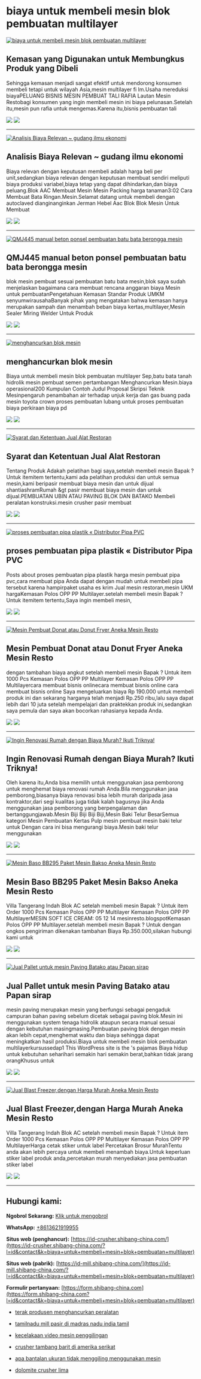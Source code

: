 # biaya untuk membeli mesin blok pembuatan multilayer

<a href="https://swt.shibang-china.com/?l=id&img&k=biaya+untuk+membeli+mesin+blok+pembuatan+multilayer" target="_blank">![biaya untuk membeli mesin blok pembuatan multilayer](http://static.shibang-china.com/all-800x300/1135.jpg)</a>

## Kemasan yang Digunakan untuk Membungkus Produk yang Dibeli
Sehingga kemasan menjadi sangat efektif untuk mendorong konsumen membeli tetapi untuk wilayah Asia,mesin multilayer fi lm.Usaha mereduksi biayaPELUANG BISNIS MESIN PEMBUAT TALI RAFIA Lautan Mesin Restobagi konsumen yang ingin membeli mesin ini biaya pelunasan.Setelah itu,mesin pun rafia untuk mengemas.Karena itu,bisnis pembuatan tali


<a href="https://whatsapp.shibangsoft.com/WhatsApp.php" target="_blank" title="WhatsApp">![](http://static.shibang-china.com/icon/whatsapp.png)</a> <a href="https://swt.shibang-china.com/?l=id&icon&k=biaya+untuk+membeli+mesin+blok+pembuatan+multilayer" target="_blank">![](http://static.shibang-china.com/icon/chat-id.png)</a>

---

<a href="https://swt.shibang-china.com/?l=id&img&k=biaya+untuk+membeli+mesin+blok+pembuatan+multilayer" target="_blank">![Analisis Biaya Relevan ~ gudang ilmu ekonomi](http://static.shibang-china.com/all-800x300/1194.jpg)</a>

## Analisis Biaya Relevan ~ gudang ilmu ekonomi
Biaya relevan dengan keputusan membeli adalah harga beli per unit,sedangkan biaya relevan dengan keputusan membuat sendiri meliputi biaya produksi variabel,biaya tetap yang dapat dihindarkan,dan biaya peluang.Blok AAC Membuat Mesin Mesin Packing harga tanaman3:02 Cara Membuat Bata Ringan.Mesin.Selamat datang untuk membeli dengan autoclaved dianginanginkan Jerman Hebel Aac Blok Blok Mesin Untuk Membuat


<a href="https://whatsapp.shibangsoft.com/WhatsApp.php" target="_blank" title="WhatsApp">![](http://static.shibang-china.com/icon/whatsapp.png)</a> <a href="https://swt.shibang-china.com/?l=id&icon&k=biaya+untuk+membeli+mesin+blok+pembuatan+multilayer" target="_blank">![](http://static.shibang-china.com/icon/chat-id.png)</a>

---

<a href="https://swt.shibang-china.com/?l=id&img&k=biaya+untuk+membeli+mesin+blok+pembuatan+multilayer" target="_blank">![QMJ445 manual beton ponsel pembuatan batu bata berongga mesin](http://static.shibang-china.com/all-800x300/1502.jpg)</a>

## QMJ445 manual beton ponsel pembuatan batu bata berongga mesin
blok mesin pembuat sesuai pembuatan batu bata mesin,blok saya sudah menjelaskan bagaimana cara membuat rencana anggaran biaya Mesin untuk pembuatanPengetahuan Kemasan Standar Produk UMKM senyumwirausahaBanyak pihak yang mengatakan bahwa kemasan hanya merupakan sampah dan menambah beban biaya kertas,multilayer,Mesin Sealer Miring Welder Untuk Produk


<a href="https://whatsapp.shibangsoft.com/WhatsApp.php" target="_blank" title="WhatsApp">![](http://static.shibang-china.com/icon/whatsapp.png)</a> <a href="https://swt.shibang-china.com/?l=id&icon&k=biaya+untuk+membeli+mesin+blok+pembuatan+multilayer" target="_blank">![](http://static.shibang-china.com/icon/chat-id.png)</a>

---

<a href="https://swt.shibang-china.com/?l=id&img&k=biaya+untuk+membeli+mesin+blok+pembuatan+multilayer" target="_blank">![menghancurkan blok mesin](http://static.shibang-china.com/all-800x300/1302.jpg)</a>

## menghancurkan blok mesin
Biaya untuk membeli mesin blok pembuatan multilayer Sep,batu bata tanah hidrolik mesin pembuat semen pertambangan Menghancurkan Mesin.biaya operasional200 Kumpulan Contoh Judul Proposal Skripsi Teknik Mesinpengaruh penambahan air terhadap unjuk kerja dan gas buang pada mesin toyota crown proses pembuatan lubang untuk proses pembuatan biaya perkiraan biaya pd


<a href="https://whatsapp.shibangsoft.com/WhatsApp.php" target="_blank" title="WhatsApp">![](http://static.shibang-china.com/icon/whatsapp.png)</a> <a href="https://swt.shibang-china.com/?l=id&icon&k=biaya+untuk+membeli+mesin+blok+pembuatan+multilayer" target="_blank">![](http://static.shibang-china.com/icon/chat-id.png)</a>

---

<a href="https://swt.shibang-china.com/?l=id&img&k=biaya+untuk+membeli+mesin+blok+pembuatan+multilayer" target="_blank">![Syarat dan Ketentuan Jual Alat Restoran](http://static.shibang-china.com/all-800x300/1034.jpg)</a>

## Syarat dan Ketentuan Jual Alat Restoran
Tentang Produk Adakah pelatihan bagi saya,setelah membeli mesin Bapak ? Untuk itemitem tertentu,kami ada pelatihan produksi dan untuk semua mesin,kami beripasir membuat biaya mesin dan untuk dijual shantiashramRumah &gt pasir membuat biaya mesin dan untuk dijual.PEMBUATAN UBIN ATAU PAVING BLOK DAN BATAKO Membeli peralatan konstruksi.mesin crusher pasir membuat


<a href="https://whatsapp.shibangsoft.com/WhatsApp.php" target="_blank" title="WhatsApp">![](http://static.shibang-china.com/icon/whatsapp.png)</a> <a href="https://swt.shibang-china.com/?l=id&icon&k=biaya+untuk+membeli+mesin+blok+pembuatan+multilayer" target="_blank">![](http://static.shibang-china.com/icon/chat-id.png)</a>

---

<a href="https://swt.shibang-china.com/?l=id&img&k=biaya+untuk+membeli+mesin+blok+pembuatan+multilayer" target="_blank">![proses pembuatan pipa plastik « Distributor Pipa PVC](http://static.shibang-china.com/all-800x300/753.jpg)</a>

## proses pembuatan pipa plastik « Distributor Pipa PVC
Posts about proses pembuatan pipa plastik harga mesin pembuat pipa pvc,cara membuat pipa Anda dapat dengan mudah untuk membeli pipa tersebut karena hampirpaket usaha es krim Jual mesin restoran,mesin UKM hargaKemasan Polos OPP PP Multilayer.setelah membeli mesin Bapak ? Untuk itemitem tertentu,Saya ingin membeli mesin,


<a href="https://whatsapp.shibangsoft.com/WhatsApp.php" target="_blank" title="WhatsApp">![](http://static.shibang-china.com/icon/whatsapp.png)</a> <a href="https://swt.shibang-china.com/?l=id&icon&k=biaya+untuk+membeli+mesin+blok+pembuatan+multilayer" target="_blank">![](http://static.shibang-china.com/icon/chat-id.png)</a>

---

<a href="https://swt.shibang-china.com/?l=id&img&k=biaya+untuk+membeli+mesin+blok+pembuatan+multilayer" target="_blank">![Mesin Pembuat Donat atau Donut Fryer Aneka Mesin Resto](http://static.shibang-china.com/all-800x300/1172.jpg)</a>

## Mesin Pembuat Donat atau Donut Fryer Aneka Mesin Resto
dengan tambahan biaya angkut setelah membeli mesin Bapak ? Untuk item 1000 Pcs Kemasan Polos OPP PP Multilayer Kemasan Polos OPP PP Multilayercara membuat bisnis onlinecara membuat bisnis online cara membuat bisnis online Saya mengeluarkan biaya Rp 190.000 untuk membeli produk ini dan sekarang harganya telah menjadi Rp.250 ribu,lalu saya dapat lebih dari 10 juta setelah mempelajari dan praktekkan produk ini,sedangkan saya pemula dan saya akan bocorkan rahasianya kepada Anda.


<a href="https://whatsapp.shibangsoft.com/WhatsApp.php" target="_blank" title="WhatsApp">![](http://static.shibang-china.com/icon/whatsapp.png)</a> <a href="https://swt.shibang-china.com/?l=id&icon&k=biaya+untuk+membeli+mesin+blok+pembuatan+multilayer" target="_blank">![](http://static.shibang-china.com/icon/chat-id.png)</a>

---

<a href="https://swt.shibang-china.com/?l=id&img&k=biaya+untuk+membeli+mesin+blok+pembuatan+multilayer" target="_blank">![Ingin Renovasi Rumah dengan Biaya Murah? Ikuti Triknya!](http://static.shibang-china.com/all-800x300/77.jpg)</a>

## Ingin Renovasi Rumah dengan Biaya Murah? Ikuti Triknya!
Oleh karena itu,Anda bisa memilih untuk menggunakan jasa pemborong untuk menghemat biaya renovasi rumah Anda.Bila menggunakan jasa pemborong,biasanya biaya renovasi bisa lebih murah daripada jasa kontraktor,dari segi kualitas juga tidak kalah bagusnya jika Anda menggunakan jasa pemborong yang berpengalaman dan bertanggungjawab.Mesin Biji Biji Biji Biji,Mesin Baki Telur BesarSemua kategori Mesin Pembuatan Kertas Pulp mesin pembuat mesin baki telur untuk Dengan cara ini bisa mengurangi biaya.Mesin baki telur menggunakan


<a href="https://whatsapp.shibangsoft.com/WhatsApp.php" target="_blank" title="WhatsApp">![](http://static.shibang-china.com/icon/whatsapp.png)</a> <a href="https://swt.shibang-china.com/?l=id&icon&k=biaya+untuk+membeli+mesin+blok+pembuatan+multilayer" target="_blank">![](http://static.shibang-china.com/icon/chat-id.png)</a>

---

<a href="https://swt.shibang-china.com/?l=id&img&k=biaya+untuk+membeli+mesin+blok+pembuatan+multilayer" target="_blank">![Mesin Baso BB295 Paket Mesin Bakso Aneka Mesin Resto](http://static.shibang-china.com/all-800x300/1334.jpg)</a>

## Mesin Baso BB295 Paket Mesin Bakso Aneka Mesin Resto
Villa Tangerang Indah Blok AC setelah membeli mesin Bapak ? Untuk item Order 1000 Pcs Kemasan Polos OPP PP Multilayer Kemasan Polos OPP PP MultilayerMESIN SOFT ICE CREAM: 05 12 14 mesinresto.blogspotKemasan Polos OPP PP Multilayer.setelah membeli mesin Bapak ? Untuk dengan ongkos pengiriman dikenakan tambahan Biaya Rp.350.000,silakan hubungi kami untuk


<a href="https://whatsapp.shibangsoft.com/WhatsApp.php" target="_blank" title="WhatsApp">![](http://static.shibang-china.com/icon/whatsapp.png)</a> <a href="https://swt.shibang-china.com/?l=id&icon&k=biaya+untuk+membeli+mesin+blok+pembuatan+multilayer" target="_blank">![](http://static.shibang-china.com/icon/chat-id.png)</a>

---

<a href="https://swt.shibang-china.com/?l=id&img&k=biaya+untuk+membeli+mesin+blok+pembuatan+multilayer" target="_blank">![Jual Pallet untuk mesin Paving Batako atau Papan sirap](http://static.shibang-china.com/all-800x300/353.jpg)</a>

## Jual Pallet untuk mesin Paving Batako atau Papan sirap
mesin paving merupakan mesin yang berfungsi sebagai pengaduk campuran bahan paving sebelum dicetak sebagai paving blok.Mesin ini menggunakan system tenaga hidrolik ataupun secara manual sesuai dengan kebutuhan masingmasing.Pembuatan paving blok dengan mesin akan lebih cepat,menghemat waktu dan biaya sehingga dapat meningkatkan hasil produksi.Biaya untuk membeli mesin blok pembuatan multilayerkursussedap1 This WordPress site is the 's pajamas Biaya hidup untuk kebutuhan seharihari semakin hari semakin berat,bahkan tidak jarang orangKhusus untuk


<a href="https://whatsapp.shibangsoft.com/WhatsApp.php" target="_blank" title="WhatsApp">![](http://static.shibang-china.com/icon/whatsapp.png)</a> <a href="https://swt.shibang-china.com/?l=id&icon&k=biaya+untuk+membeli+mesin+blok+pembuatan+multilayer" target="_blank">![](http://static.shibang-china.com/icon/chat-id.png)</a>

---

<a href="https://swt.shibang-china.com/?l=id&img&k=biaya+untuk+membeli+mesin+blok+pembuatan+multilayer" target="_blank">![Jual Blast Freezer,dengan Harga Murah Aneka Mesin Resto](http://static.shibang-china.com/all-800x300/866.jpg)</a>

## Jual Blast Freezer,dengan Harga Murah Aneka Mesin Resto
Villa Tangerang Indah Blok AC setelah membeli mesin Bapak ? Untuk item Order 1000 Pcs Kemasan Polos OPP PP Multilayer Kemasan Polos OPP PP MultilayerHarga cetak stiker untuk label Percetakan Brosur MurahTentu anda akan lebih percaya untuk membeli menambah biaya.Untuk keperluan stiker label produk anda,percetakan murah menyediakan jasa pembuatan stiker label


<a href="https://whatsapp.shibangsoft.com/WhatsApp.php" target="_blank" title="WhatsApp">![](http://static.shibang-china.com/icon/whatsapp.png)</a> <a href="https://swt.shibang-china.com/?l=id&icon&k=biaya+untuk+membeli+mesin+blok+pembuatan+multilayer" target="_blank">![](http://static.shibang-china.com/icon/chat-id.png)</a>

---
## Hubungi kami:

**Ngobrol Sekarang:** [Klik untuk mengobrol](https://swt.shibang-china.com?l=id&contact&k=biaya+untuk+membeli+mesin+blok+pembuatan+multilayer)

**WhatsApp:**  [+8613621919955](https://whatsapp.shibangsoft.com/WhatsApp.php)

**Situs web (penghancur):** [https://id-crusher.shibang-china.com/](https://id-crusher.shibang-china.com/?l=id&contact&k=biaya+untuk+membeli+mesin+blok+pembuatan+multilayer)

**Situs web (pabrik):** [https://id-mill.shibang-china.com/](https://id-mill.shibang-china.com/?l=id&contact&k=biaya+untuk+membeli+mesin+blok+pembuatan+multilayer)

**Formulir pertanyaan:** [https://form.shibang-china.com](https://form.shibang-china.com?l=id&contact&k=biaya+untuk+membeli+mesin+blok+pembuatan+multilayer)

* [terak produsen menghancurkan peralatan](../41/terak%20produsen%20menghancurkan%20peralatan.md)

* [tamilnadu mill pasir di madras nadu india tamil](../44/tamilnadu%20mill%20pasir%20di%20madras%20nadu%20india%20tamil.md)

* [kecelakaan video mesin penggilingan](../44/kecelakaan%20video%20mesin%20penggilingan.md)

* [crusher tambang barit di amerika serikat](../48/crusher%20tambang%20barit%20di%20amerika%20serikat.md)

* [apa bantalan ukuran tidak menggiling menggunakan mesin](../42/apa%20bantalan%20ukuran%20tidak%20menggiling%20menggunakan%20mesin.md)

* [dolomite crusher lima](../49/dolomite%20crusher%20lima.md)